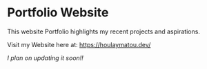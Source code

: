 # Portfolio Website

This website Portfolio highlights my recent projects and aspirations.

Visit my Website here at: https://houlaymatou.dev/

*I plan on updating it soon!!*
